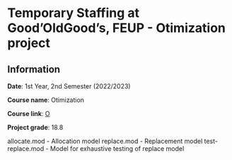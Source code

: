 # Temporary Staffing at Good’OldGood’s, FEUP - Otimization project


## Information
**Date**: 1st Year, 2nd Semester (2022/2023)

**Course name**: Otimization

**Course link**: [O](https://sigarra.up.pt/feup/pt/ucurr_geral.ficha_uc_view?pv_ocorrencia_id=459473)

**Project grade**: 18.8


allocate.mod - Allocation model
replace.mod - Replacement model
test-replace.mod - Model for exhaustive testing of replace model

